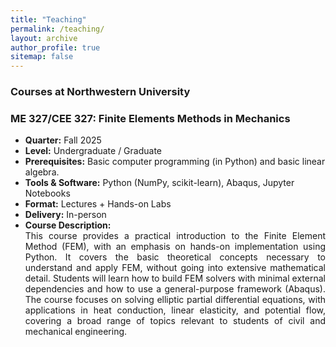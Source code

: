 ```yaml
---
title: "Teaching"
permalink: /teaching/
layout: archive
author_profile: true
sitemap: false
---
```

### Courses at Northwestern University

### ME 327/CEE 327: Finite Elements Methods in Mechanics
- **Quarter:** Fall 2025
- **Level:** Undergraduate / Graduate
- **Prerequisites:** Basic computer programming (in Python) and basic linear algebra.
- **Tools & Software:** Python (NumPy, scikit-learn), Abaqus, Jupyter Notebooks
- **Format:** Lectures + Hands-on Labs
- **Delivery:** In-person
- **Course Description:** <div style="text-align: justify;">This course provides a practical introduction to the Finite Element Method (FEM), with an emphasis on hands-on implementation using Python. It covers the basic theoretical concepts necessary to understand and apply FEM, without going into extensive mathematical detail. Students will learn how to build FEM solvers with minimal external dependencies and how to use a general-purpose framework (Abaqus). The course focuses on solving elliptic partial differential equations, with applications in heat conduction, linear elasticity, and potential flow, covering a broad range of topics relevant to students of civil and mechanical engineering.</div>

<!--
**Topics Covered:**
- ...

**Tools Used:**
- ...

**Office Hours:** TBA  

-->

